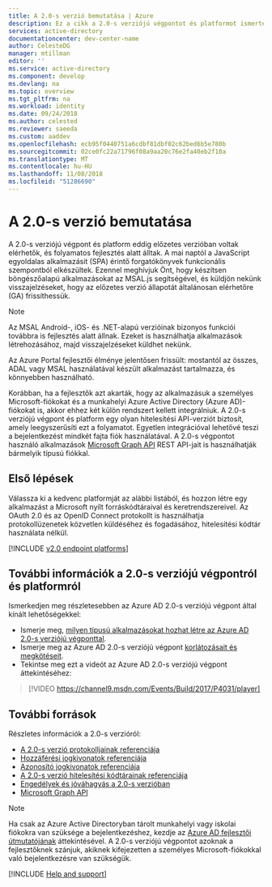 ```yaml
---
title: A 2.0-s verzió bemutatása | Azure
description: Ez a cikk a 2.0-s verziójú végpontot és platformot ismerteti.
services: active-directory
documentationcenter: dev-center-name
author: CelesteDG
manager: mtillman
editor: ''
ms.service: active-directory
ms.component: develop
ms.devlang: na
ms.topic: overview
ms.tgt_pltfrm: na
ms.workload: identity
ms.date: 09/24/2018
ms.author: celested
ms.reviewer: saeeda
ms.custom: aaddev
ms.openlocfilehash: ecb95f0440751a6cdbf81dbf02c62bed6b5e780b
ms.sourcegitcommit: 02ce0fc22a71796f08a9aa20c76e2fa40eb2f10a
ms.translationtype: MT
ms.contentlocale: hu-HU
ms.lasthandoff: 11/08/2018
ms.locfileid: "51286690"
---
```

# <a name="about-v20"></a>A 2.0-s verzió bemutatása

A 2.0-s verziójú végpont és platform eddig előzetes verzióban voltak elérhetők, és folyamatos fejlesztés alatt álltak. A mai naptól a JavaScript egyoldalas alkalmazásit (SPA) érintő forgatókönyvek funkcionális szempontból elkészültek. Ezennel meghívjuk Önt, hogy készítsen böngészőalapú alkalmazásokat az MSAL.js segítségével, és küldjön nekünk visszajelzéseket, hogy az előzetes verzió állapotát általánosan elérhetőre (GA) frissíthessük.

> [!NOTE]
> Az MSAL Android-, iOS- és .NET-alapú verzióinak bizonyos funkciói továbbra is fejlesztés alatt állnak. Ezeket is használhatja alkalmazások létrehozásához, majd visszajelzéseket küldhet nekünk.

Az Azure Portal fejlesztői élménye jelentősen frissült: mostantól az összes, ADAL vagy MSAL használatával készült alkalmazást tartalmazza, és könnyebben használható.

Korábban, ha a fejlesztők azt akarták, hogy az alkalmazásuk a személyes Microsoft-fiókokat és a munkahelyi Azure Active Directory (Azure AD)-fiókokat is, akkor ehhez két külön rendszert kellett integrálniuk. A 2.0-s verziójú végpont és platform egy olyan hitelesítési API-verziót biztosít, amely leegyszerűsíti ezt a folyamatot. Egyetlen integrációval lehetővé teszi a bejelentkezést mindkét fajta fiók használatával. A 2.0-s végpontot használó alkalmazások [Microsoft Graph API](https://developer.microsoft.com/graph) REST API-jait is használhatják bármelyik típusú fiókkal.

## <a name="getting-started"></a>Első lépések

Válassza ki a kedvenc platformját az alábbi listából, és hozzon létre egy alkalmazást a Microsoft nyílt forráskódtáraival és keretrendszereivel. Az OAuth 2.0 és az OpenID Connect protokollt is használhatja protokollüzenetek közvetlen küldéséhez és fogadásához, hitelesítési kódtár használata nélkül.

[!INCLUDE [v2.0 endpoint platforms](../../../includes/active-directory-v2-quickstart-table.md)]

## <a name="learn-more-about-the-v20-endpoint-and-platform"></a>További információk a 2.0-s verziójú végpontról és platformról

Ismerkedjen meg részletesebben az Azure AD 2.0-s verziójú végpont által kínált lehetőségekkel:

* Ismerje meg, [milyen típusú alkalmazásokat hozhat létre az Azure AD 2.0-s verziójú végponttal](v2-app-types.md).
* Ismerje meg az Azure AD 2.0-s verziójú végpont [korlátozásait és megkötéseit](active-directory-v2-limitations.md).
* Tekintse meg ezt a videót az Azure AD 2.0-s verziójú végpont áttekintéséhez:

>[!VIDEO https://channel9.msdn.com/Events/Build/2017/P4031/player]

## <a name="additional-resources"></a>További források

Részletes információk a 2.0-s verzióról:

* [A 2.0-s verzió protokolljainak referenciája](active-directory-v2-protocols.md)
* [Hozzáférési jogkivonatok referenciája](access-tokens.md)
* [Azonosító jogkivonatok referenciája](id-tokens.md)
* [A 2.0-s verzió hitelesítési kódtárainak referenciája](reference-v2-libraries.md)
* [Engedélyek és jóváhagyás a 2.0-s verzióban](v2-permissions-and-consent.md)
* [Microsoft Graph API](https://developer.microsoft.com/graph)

> [!NOTE]
> Ha csak az Azure Active Directoryban tárolt munkahelyi vagy iskolai fiókokra van szüksége a bejelentkezéshez, kezdje az [Azure AD fejlesztői útmutatójának](v1-overview.md) áttekintésével. A 2.0-s verziójú végpontot azoknak a fejlesztőknek szánjuk, akiknek kifejezetten a személyes Microsoft-fiókokkal való bejelentkezésre van szükségük.

[!INCLUDE [Help and support](../../../includes/active-directory-develop-help-support-include.md)]
